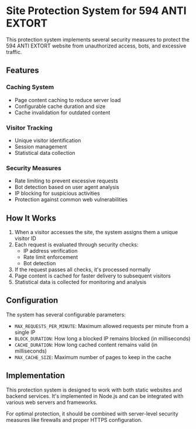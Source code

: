 # Site Protection System for 594 ANTI EXTORT

This protection system implements several security measures to protect the 594 ANTI EXTORT website from unauthorized access, bots, and excessive traffic.

## Features

### Caching System
- Page content caching to reduce server load
- Configurable cache duration and size
- Cache invalidation for outdated content

### Visitor Tracking
- Unique visitor identification
- Session management
- Statistical data collection

### Security Measures
- Rate limiting to prevent excessive requests
- Bot detection based on user agent analysis
- IP blocking for suspicious activities
- Protection against common web vulnerabilities

## How It Works

1. When a visitor accesses the site, the system assigns them a unique visitor ID
2. Each request is evaluated through security checks:
   - IP address verification
   - Rate limit enforcement
   - Bot detection
3. If the request passes all checks, it's processed normally
4. Page content is cached for faster delivery to subsequent visitors
5. Statistical data is collected for monitoring and analysis

## Configuration

The system has several configurable parameters:
- `MAX_REQUESTS_PER_MINUTE`: Maximum allowed requests per minute from a single IP
- `BLOCK_DURATION`: How long a blocked IP remains blocked (in milliseconds)
- `CACHE_DURATION`: How long cached content remains valid (in milliseconds)
- `MAX_CACHE_SIZE`: Maximum number of pages to keep in the cache

## Implementation

This protection system is designed to work with both static websites and backend services. It's implemented in Node.js and can be integrated with various web servers and frameworks.

For optimal protection, it should be combined with server-level security measures like firewalls and proper HTTPS configuration.
